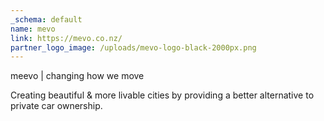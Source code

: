 ```yaml
---
_schema: default
name: mevo
link: https://mevo.co.nz/
partner_logo_image: /uploads/mevo-logo-black-2000px.png
---
```

meevo \| changing how we move

Creating beautiful & more livable cities by providing a better alternative to private car ownership.